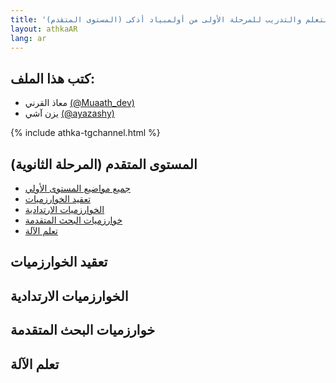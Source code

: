 ```yaml
---
title: 'المواد العلمية المطلوبة ومصادر التعلم والتدريب للمرحلة الأولى من أولمبياد أذكى (المستوى المتقدم)'
layout: athkaAR
lang: ar
---
```


<h2>كتب هذا الملف:</h2>
<ul>
    <li>معاذ القرني <a href="https://twitter.com/Muaath_dev" target="_blank">(@Muaath_dev)</a></li>
    <li>يزن آشي <a href="https://twitter.com/ayazashy" target="_blank">(@ayazashy)</a></li>
</ul>

{% include athka-tgchannel.html %}

## المستوى المتقدم (المرحلة الثانوية)
- [جميع مواضيع المستوى الأولي](https://teqaniaat.github.io/Teqaniaat/athka/first_exam_topics_junior_ar)
- [تعقيد الخوارزميات](#تعقيد-الخوارزميات)
- [الخوارزميات الارتدادية](#الخوارزميات-الارتدادية)
- [خوارزميات البحث المتقدمة](#خوارزميات-البحث-المتقدمة)
- [تعلم الآلة](#تعلم-الآلة)
<a id="تعقيد-الخوارزميات"></a>
## تعقيد الخوارزميات
<a id="الخوارزميات-الارتدادية"></a>
## الخوارزميات الارتدادية
<a id="خوارزميات-البحث-المتقدمة"></a>
## خوارزميات البحث المتقدمة
<a id="تعلم-الآلة"></a>
## تعلم الآلة
